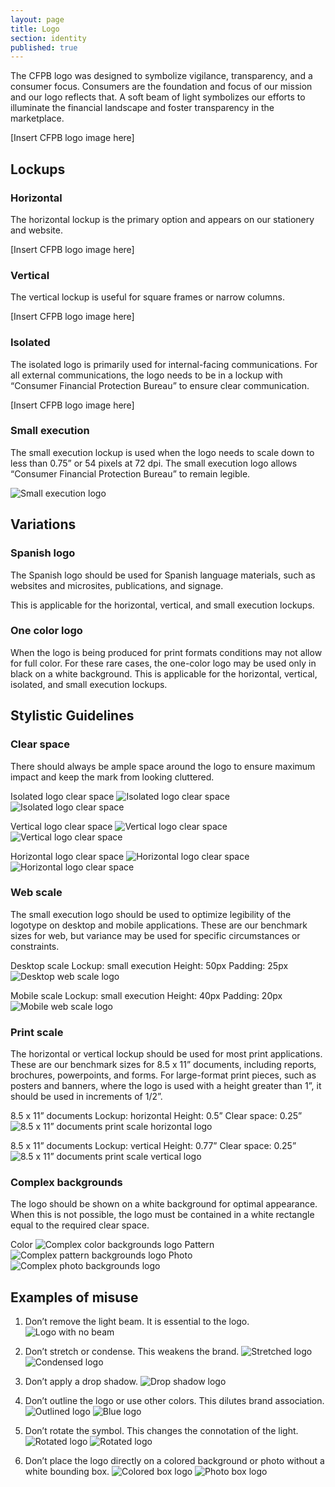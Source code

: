 ```yaml
---
layout: page
title: Logo
section: identity
published: true
---
```


The CFPB logo was
designed to symbolize
vigilance, transparency,
and a consumer focus.
Consumers are the foundation and
focus of our mission and our logo
reflects that. A soft beam of light
symbolizes our efforts to illuminate
the financial landscape and foster
transparency in the marketplace.

[Insert CFPB logo image here]

## Lockups

### Horizontal
The horizontal lockup is the primary
option and appears on our stationery
and website.

[Insert CFPB logo image here]

### Vertical
The vertical lockup is useful for square
frames or narrow columns.

[Insert CFPB logo image here]

### Isolated
The isolated logo is primarily used for
internal-facing communications. For
all external communications, the logo
needs to be in a lockup with “Consumer
Financial Protection Bureau” to ensure
clear communication.

[Insert CFPB logo image here]

### Small execution
The small execution lockup is used
when the logo needs to scale down to
less than 0.75” or 54 pixels at 72 dpi. The
small execution logo allows “Consumer
Financial Protection Bureau” to remain
legible.

![Small execution logo](/design-manual/assets/img/logo/Logo8.png "Small execution logo")

## Variations

### Spanish logo
The Spanish logo should be used for
Spanish language materials, such as
websites and microsites, publications,
and signage.  

This is applicable for the horizontal,
vertical, and small execution lockups.

### One color logo
When the logo is being produced for
print formats conditions may not allow
for full color. For these rare cases, the
one-color logo may be used only in
black on a white background.
This is applicable for the horizontal,
vertical, isolated, and small execution
lockups.

## Stylistic Guidelines
### Clear space
There should always be ample space
around the logo to ensure maximum
impact and keep the mark from
looking cluttered.

Isolated logo clear space
![Isolated logo clear space](/design-manual/assets/img/logo/Logo2.png "Isolated logo clear space")
![Isolated logo clear space](/design-manual/assets/img/logo/Logo3.png "Isolated logo clear space")

Vertical logo clear space
![Vertical logo clear space](/design-manual/assets/img/logo/Logo4.png "Vertical logo clear space")
![Vertical logo clear space](/design-manual/assets/img/logo/Logo5.png "Vertical logo clear space")

Horizontal logo clear space
![Horizontal logo clear space](/design-manual/assets/img/logo/Logo6.png "Horizontal logo clear space")
![Horizontal logo clear space](/design-manual/assets/img/logo/Logo7.png "Horizontal logo clear space")

### Web scale
The small execution logo should be used
to optimize legibility of the logotype
on desktop and mobile applications.
These are our benchmark sizes for web,
but variance may be used for specific
circumstances or constraints.

Desktop scale
Lockup: small execution
Height: 50px
Padding: 25px
![Desktop web scale logo](/design-manual/assets/img/logo/Logo9.png "Desktop web scale logo")

Mobile scale
Lockup: small execution
Height: 40px
Padding: 20px
![Mobile web scale logo](/design-manual/assets/img/logo/Logo10.png "Mobile web scale logo")

### Print scale
The horizontal or vertical lockup should
be used for most print applications.
These are our benchmark sizes for 8.5
x 11” documents, including reports,
brochures, powerpoints, and forms.
For large-format print pieces, such as
posters and banners, where the logo
is used with a height greater than 1”, it
should be used in increments of 1/2”.

8.5 x 11” documents
Lockup: horizontal
Height: 0.5”
Clear space: 0.25”
![8.5 x 11” documents print scale horizontal logo](/design-manual/assets/img/logo/Logo11.png "8.5 x 11” documents print scale horizontal logo")

8.5 x 11” documents
Lockup: vertical
Height: 0.77”
Clear space: 0.25”
![8.5 x 11” documents print scale vertical logo](/design-manual/assets/img/logo/Logo12.png "8.5 x 11” documents print scale vertical logo")

### Complex backgrounds
The logo should be shown on a white
background for optimal appearance.
When this is not possible, the logo must
be contained in a white rectangle equal
to the required clear space.

Color
![Complex color backgrounds logo](/design-manual/assets/img/logo/Logo13.png "Complex color backgrounds logo")
Pattern
![Complex pattern backgrounds logo](/design-manual/assets/img/logo/Logo14.png "Complex pattern backgrounds logo")
Photo
![Complex photo backgrounds logo](/design-manual/assets/img/logo/Logo15.png "Complex photo backgrounds logo")

## Examples of misuse
1. Don’t remove the light beam. It is essential to the logo.
![Logo with no beam](/design-manual/assets/img/logo/Logo23.png "Logo with no beam")

2. Don’t stretch or condense. This weakens the brand.
![Stretched logo](/design-manual/assets/img/logo/Logo16.png "Stretched logo")
![Condensed logo](/design-manual/assets/img/logo/Logo24.png "Condensed logo")

3. Don’t apply a drop shadow.
![Drop shadow logo](/design-manual/assets/img/logo/Logo17.png "Drop shadow logo")

4. Don’t outline the logo or use other colors. This dilutes brand association.
![Outlined logo](/design-manual/assets/img/logo/Logo25.png "Outlined logo")
![Blue logo](/design-manual/assets/img/logo/Logo18.png "Blue logo")

5. Don’t rotate the symbol. This changes the connotation of the light.
![Rotated logo](/design-manual/assets/img/logo/Logo21.png "Rotated logo")
![Rotated logo](/design-manual/assets/img/logo/Logo22.png "Rotated logo")

6. Don’t place the logo directly on a colored background or photo without a white bounding box.
![Colored box logo](/design-manual/assets/img/logo/Logo20.png "Colored box logo")
![Photo box logo](/design-manual/assets/img/logo/Logo19.png "Photo box logo")